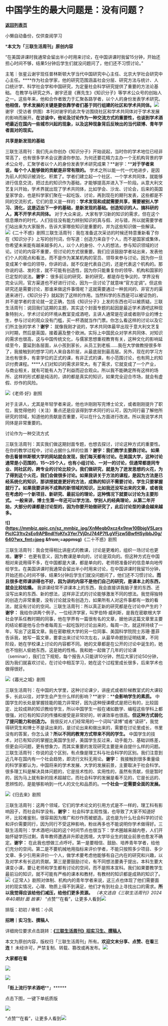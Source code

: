 # 中国学生的最大问题是：没有问题？

[**返回列表页**](/gzh/三联生活周刊)

小懒自动备份，仅供查阅学习

***本文为「三联生活周刊」原创内容**  
  
“在美国讲课时我通常会留出半小时用来讨论，在中国讲课时我留15分钟，开始还担心时间不够，结果5分钟后学生们就没问题问了，他们还不习惯讨论。”  
  
主笔｜张星云谢宇现任普林斯顿大学当代中国研究中心主任、北京大学社会研究中心主任。****作为社会学家，他的研究范围涵盖社会分层、研究方法与统计、人口统计学、科学社会学和中国研究，为定量社会科学研究提供了重要的方法论基础。
在教学与研究之外，谢宇还是《赛先生》《知识分子》等学术公众号的创始人之一。这些年来，他和合作者致力于汇聚各路学者，以个人的身份发表学术研究。**他相信，学术发展的关键是要依靠学者们基于同行组建的社区和学术共同体。**![](https://mmbiz.qpic.cn/sz_mmbiz_jpg/XnMeqb0xcz4x9nw10BbjgVSLprsPiclC3z8Yw9EnqFWsRdiaXlnKEbVkAD2hIXELaBq1pyS0SHplbkMhu2iaibcOZg/640?wx_fmt=jpeg)谢宇（受访者
供图）本刊对谢宇的此次专访围绕社区和学术共同体对于学术发展的影响而展开。**在访谈中，他论及讨论作为一种交流方式的重要性，也谈到学术酒吧最近在国内一些城市兴起的现象，以及这种现象背后反映出的当代硕博、青年学者面对的现实。**

**共享是新发现的基础**

三联生活周刊：我们先从你创办《知识分子》开始说起，当时你的学术地位已经非常高了，也有很多学术会议邀请你参加，为何还要花精力主办一个无机构背景的学术公众号，汇聚学者以个人的身份发表学术研究成果？**谢宇：****对于学者来说，每个个人能够做的贡献是非常有限的。**
学术之所以能一代一代地进步，是因为前人的知识被消化、积累了。学者们建立起一个社区、一个学术共同体，就能够进行信息交流，把过去的知识作为基础，才能够提高并进入下一阶段。从意大利文艺复兴开始，学术界就出现了学术共同体，比如学会、沙龙、讨论会，后来的英国皇家学会，也是科学家们聚在一起吃饭、讨论，再到现在的期刊发表，这些都是不同的交流形式，它们的意义是一样的：**学术发现和成就需要共享，需要被别人学习、消化，这是迈出下一步的基础，是新发现的基础。创造知识的人、搞科研的人，离不开学术共同体。**
对于大众来说，大家有学习新的知识的需求，但在这个信息爆炸的时代，人们往往没有能力辨别知识的真与假、对与错，所以就需要学者们站出来为大家服务，告诉大家哪些知识是重要的，并为这些知识做一些解读。![](https://mmbiz.qpic.cn/sz_mmbiz_jpg/XnMeqb0xcz4x9nw10BbjgVSLprsPiclC3XicgavRm4ShjlwCkiajG3OskQM5Piap2pwQ9fH3KVNcKmHEswG9c8112A/640?wx_fmt=jpeg&from;=appmsg)《二十不惑》剧照三联生活周刊：我在准备这次采访的时候还特意重新看了你在《知识分子》上写的创刊词，你写道：创造力来自于个人，而不是国家或集体，你希望未来能有越来越多的人，以个人的身份、个人的想法，参与知识领域的讨论。讨论的内容不重要，但讨论的方式很重要。我们应该鼓励学者站出来，发表他们个人的观点和看法，而不是作为某某机构的官员、领导来参与讨论。因为你一旦变成某个单位的领导，你讲的话，就不仅是代表自己的，还是代表这个机构的。那你说的话、发的言，就不可能有创造性，因为你只能重复你的领导、机构和国家的已定型的说法。**谢宇：**
很多前沿的研究、新的研究，都是存在争议的，学界没有完全认同，官方渠道也不好进行讨论，因为一旦讨论了就意味“官方定调”。但这些研究还是需要讨论，那谁来做这件事情呢？这就需要通过一种民间的、非官方的渠道来进行，《知识分子》就起到了这样的作用。当然科学的东西是可以被证伪的，并不是学者的言论就一定正确，包括《知识分子》上发的东西也可以被质疑。三联生活周刊：说回我们这期的主题，其实这个封面专题的起因是最近学术酒吧这种现象特别火，学术讨论的环境从教室变成酒吧，主讲人通常是在读或者刚毕业的博士生，参与讨论的观众没有门槛，买一杯酒就当作门票。你怎么看这样的讨论以及它们所主张的学术？**谢宇：**
就像我刚才说的，学术共同体最早出现于意大利文艺复兴时期，然后是英国，接着遍及整个欧洲。实际上中国民众对学术共同体、对知识的需求也很高，这与中国传统文化，与儒家思想重视教育有关，这种文化的影响延续至今，蔓延到各层面，从小孩到家长，从员工到老板……我在大学做教授很多年了，我接触到的想学习的人来自各阶层，从最底层到最高层。另外，现在的学习方法也有很多，有拿学位的正式的课，有非正式的课，有小范围讨论，也有网上的知识付费课程。****人们对知识的需求非常大。有了需求，它就变成了一个产业，与商业相关，就有可能有人为了利益而迎合观众。所以我不能确定所有这样的场所、这样的形式都是纯洁的，讲的都是真实的知识，如果完全迎合市场，就会有虚假、炒作的风险。

![](https://mmbiz.qpic.cn/sz_mmbiz_jpg/XnMeqb0xcz4x9nw10BbjgVSLprsPiclC3NR9Lic87BXy6x1oUqYHYSdsWKRVHLFT5XUaMmQF1tIMgrkakQOO1z6w/640?wx_fmt=jpeg&from;=appmsg)《老师·好》剧照

对于主讲人，尤其是年轻学者来说，他也许刚刚写完博士论文，或者刚刚提升了职位，我觉得他的（关注）重点还是应该得到学术同行的认可，因为同行最了解他所研究的领域，知道他的贡献是否重要，可以在什么方面进行改进。所以我说学术共同体是非常重要的。

讨论作为一种交流方式

三联生活周刊：其实我们做这期封面专题，也想去探讨，讨论这种方式的重要性。在你的教学过程中，讨论占据什么样的位置？**谢宇：****我们教学主要靠讨论。**
如果你去看普林斯顿大学的网站就会发现，我们每天都有讨论。在美国大学，这种讨论通常是小范围的，15～25个人，也有小组讨论、一对一的讨论，但通常都是同专业、同社区的，跨专业的讨论比较少。我们做研究，就是为了迸发思想的火花，为了得到这个火花，我们会做很多讨论。**如果我讲关于方法的课程，是因为方法是已经系统化的知识，那讲授就是更好的方法，成熟的知识不需要讨论，学生只要掌握就行了。如果我要讲尚不成熟的新领域的知识，比如我还没写出来的文章，或者我在考虑的一个新项目、新研究、最前沿的理论，这种情况下就要以讨论为主要形式。**
一般来讲，博士生第一年还可以学方法、学别人的经典理论，从第二年开始，大部分的课都是讨论型的，因为你要开始做研究了，此后讨论型的课会越来越多。****

**![](https://mmbiz.qpic.cn/sz_mmbiz_jpg/XnMeqb0xcz4x9nw10BbjgVSLprsPiclC31tv2sEo9APBndIYoKfx3Yer7VjDrJ744P7fLgVFjzw5BwfHSyibbJ0g/640?wx_fmt=jpeg
&from;=appmsg)**《二十不惑》剧照

三联生活周刊：我会觉得相比讲座式的教课，讨论是更难的，组织一场讨论也更难。**谢宇：**
也更有意义，因为教课是单向的，讨论是双向的。但这种方式在中国相对来说用得不多，在中国都是大课，都是单向的，老师把准备好的信息单向地传给学生。在美国讲课时我通常会留出半小时用来讨论，在中国讲课时我留15分钟，开始还担心时间不够，结果5分钟后学生们就没问题问了，他们还不习惯讨论。**而且很多老师课讲得也不好，因为讲的内容不是他们自己的研究，是课本上的东西，就会比较枯燥。**
我讲课经常不讲课本上的东西，我会直接讲我脑子里的东西、还没写出来的东西、新的想法，这样非正式的讨论能够激发不同的想法。我觉得独特的创造力非常重要，没有讨论就没有创造力，如果所有人对这件事都有一致的看法，就没有讨论的空间。三联生活周刊：所以真正新的研究都是在讨论中产生的？**谢宇：**
我给你讲两个例子。一位经济学家，叫罗伯特·威利斯，是我在密歇根大学社会学系任教时期的同事，他在学界有一篇很有名的文章，据他讲这篇文章里主要的结论都是他与合作者每周五一起吃饭时讨论出来的，每周一次，就这样持续了一年，写出了这篇文章。我在密歇根大学的另一位同事、美国科学院院士苏珊·墨菲告诉我，她写一篇文章，要拿出来讨论10次左右，从最早命题到证明结果，不同阶段，她在学校课上讨论的内容都不同。她的文章都是在公开的讨论中诞生的，她也不怕别人偷她东西，这是她的性格。我和她一起做了几年的讨论课（seminar），我们立下规矩，每个报告人只能讲10分钟，然后大家讨论50分钟，因为我们就喜欢讨论，在讨论中相互学习，她在这个过程里成长很多，后来学术也做得很好。

![](https://mmbiz.qpic.cn/sz_mmbiz_jpg/XnMeqb0xcz4x9nw10BbjgVSLprsPiclC3RtrtdliaQW3Gz6EEqgrsrx9DknSA4LxtZXMRPkOGDG5L3ia1FMW4RquQ/640?wx_fmt=jpeg&from;=appmsg)《暮光之城》剧照

三联生活周刊：在中国的大学里，这种讨论课少，讲座式或者阶梯教室式的大课较多，长此以往，对学生会产生什么样的影响？**谢宇：****会影响学生的素质。**
中国学生的长处是掌握技能的能力非常好，因为这种授课模式是把已有的，比较固定、比较成熟的知识教给学生，所以中国学生一般在诸如数学、编程这些学科上都很强，对已有的知识的传播和接受是非常好的，听课效率也很高。**但这种方式弱化了提问能力和创造力。**
我很反对人们经常用的一个词叫“读博”或者“读研”，我觉得研究生和博士不是读出来的，是讨论出来和做出来的，需要在讨论里成长，书里没有的答案，你怎么读？**所以不同的教育方式带来不同的学生。**
中国学生的技术，对已有知识的掌握比美国学生好，美国学生反过来，动手能力、基础训练差，但更会问问题，更有想象力，而其实重要的发现研究主要是来自提什么样的问题。三联生活周刊：你说的这个区别，有点像是理工科与社会科学的区别。我们注意到近几年在国内有一个社会趋势，即流行文科无用论。**谢宇：**
我接触到很多重量级的科学家都认为，中国将来的学术发展、大学的发展前景，主要取决于社会科学。很多理工科是解决具体问题的，它是技术性的、实用性的，虽然有贡献，但是暂时的，因为马上就有新的技术超越它。而社会科学的发展是看不见的，它是长远的、思辨性的，是能够影响到一代人的文化和品质的。**一个社会一定需要全面的发展。**

![](https://mmbiz.qpic.cn/sz_mmbiz_jpg/XnMeqb0xcz4x9nw10BbjgVSLprsPiclC36WOSC0aPwmQluJ4LkBeOJicxTK8JF3iaJII6NmnylFbMCibkUhLskCH5w/640?wx_fmt=jpeg&from;=appmsg)《归去来》剧照

三联生活周刊：这两个领域，它们的学术论文的引用方式是不一样的，理工科有影响因子，而社会科学没有。**谢宇：**
社会科学主观性强，也导致了大家不知道好坏，比较难鉴别，很容易因为推广和炒作而被塑造。这也是为什么社会科学的讨论和评价需要同行，因为同行不受这种影响，粉丝再多也不能说明你学术做得好。三联生活周刊：学术酒吧兴起的这个时间节点也很当下：学术圈越来越内卷，人们开始怀疑学历过剩，青年教师遭遇非升即走困境，大学毕业生的就业前景也愈发不确定。**谢宇：**
在此我也想做三点呼吁。第一是要相信、鼓励、培养青年学者，给他们充分的空间。第二是不要机械地用指标来评价学者，不能只按照多少项目、多少文章、多少引用来评价一个人，做学术要考虑他能够有自己内在的研究和兴趣，以及对学术有长远的贡献。第三是要鼓励讨论，有不同想法要勇于提出，本科生要大课变小课，要让老师和学生都有讨论的空间，而不是照本宣科。我们如果要教学生最前沿的知识，就不可能有严格的课本和教材，有教材的知识都是成熟的知识了。![](https://mmbiz.qpic.cn/sz_mmbiz_jpg/XnMeqb0xcz4x9nw10BbjgVSLprsPiclC3H4jCFJibNIHJzYxZr66uUwwsApzLvgZHoo1m2m69S5U6ZzywGPLqxXQ/640?wx_fmt=jpeg)《正常人》剧照对体制、机构内的青年学者来说，这三点也体现了他们需要面对的现实情况，心理、物质上得不到满足，他们才有到社会上寻找出口的需求。**所以我觉得应该给他们减压，给他们更多资源。**
_（本文选自《三联生活周刊》2024年40期封_ _面_ _故事）_
“点赞”“在看”，让更多人看到![](https://mmbiz.qpic.cn/mmbiz_gif/c2Sib3Mp7pON9hkSZwdTibRHNZSMPyiapUCHJwlyoZVBC3SfmPmF0VKjkm3NiaToQloHFJ6icyicqZnqgXp6pSQJt5gg/640?wx_fmt=gif&from;=appmsg&wxfrom;=5&wx;_lazy=1&tp;=wxpic)  
  
  
  
  
  

排版：初初 / 审核：小风

  
**招聘｜实习生、撰稿人**  

详细岗位要求点击跳转：[**《三联生活周刊》招实习生、撰稿人**](http://mp.weixin.qq.com/s?__biz=MTc5MTU3NTYyMQ==&mid=2651136871&idx=3&sn=f1c0777fe9d31881e5dfca68ebc2937f&chksm=5907324d6e70bb5b3546dfe1c7b31b5fe05664bebbf36356ba9a1a352e0678444cad62875ad4&scene=21#wechat_redirect)

本文为原创内容，版权归「三联生活周刊」所有。**欢迎文末分享、点赞、在看三连！**
未经许可，严禁复制、转载、篡改或再发布。![](https://mmbiz.qpic.cn/sz_mmbiz_png/Gg7Qtoh7Aic9ZTmAdCc80b4nD7xicgPt863QWU7oNswDx19XrjfTtSl8QwatY2EEZGuNd1WRRiapDZjcDhTnNYmBg/640?wx_fmt=other&wxfrom;=5&wx;_lazy=1&wx;_co=1&retryload;=1&tp;=webp)

**大家都在看**

  

[![](https://mmbiz.qpic.cn/mmbiz_jpg/c2Sib3Mp7pOMc4pBSON1efibsrA9ch7MvPtVEZGBsuzOrhEenGgLxzpAiaeBtSaQibgZcQXQN57AK44CKe9D9ytzoA/640?wx_fmt=jpeg&from;=appmsg&tp;=wxpic&wxfrom;=5&wx;_lazy=1&wx;_co=1)](http://mp.weixin.qq.com/s?__biz=MTc5MTU3NTYyMQ==&mid=2651452107&idx=1&sn=7930d3f7c3b2bdf38b549b24a18bc152&chksm=590be3e16e7c6af7e86531a0ca33ee802ce12005fdc6b66bbcb3038a57be4fc0b9b9ad393a72&scene=21#wechat_redirect)

  

![](https://mmbiz.qpic.cn/sz_mmbiz_png/Gg7Qtoh7Aic9ZTmAdCc80b4nD7xicgPt86k1kgpU51hWCHjV92ryhVW35PLCvLhxLw9XDhXjgeDyZhHSx5EbRcfg/640?wx_fmt=other&wxfrom;=5&wx;_lazy=1&wx;_co=1&retryload;=1&tp;=webp)

  

**「街上流行学术酒吧****」******

点击下图，一键下单纸质版

  
[![](https://mmbiz.qpic.cn/mmbiz_jpg/VkpaUkchBmXsgazGqElrNS8gSJHo8iaJzlpObGFUvjsZKU9xiaZ406nux5UQvoNBN4x5Jib1wxw3iaDDs4ZlbeSiavA/640?wx_fmt=other&from;=appmsg&tp;=webp&wxfrom;=5&wx;_lazy=1&wx;_co=1)]()  
  
“点赞”“在看”，让更多人看到![](https://mmbiz.qpic.cn/mmbiz_gif/c2Sib3Mp7pON9hkSZwdTibRHNZSMPyiapUCHJwlyoZVBC3SfmPmF0VKjkm3NiaToQloHFJ6icyicqZnqgXp6pSQJt5gg/640?wx_fmt=gif&from;=appmsg&wxfrom;=5&wx;_lazy=1&tp;=wxpic)

